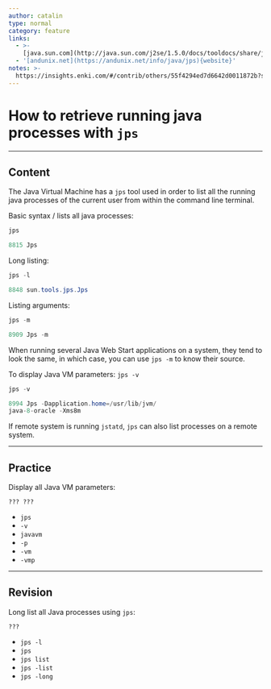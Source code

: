 ```yaml
---
author: catalin
type: normal
category: feature
links:
  - >-
    [java.sun.com](http://java.sun.com/j2se/1.5.0/docs/tooldocs/share/jps.html){website}
  - '[andunix.net](https://andunix.net/info/java/jps){website}'
notes: >-
  https://insights.enki.com/#/contrib/others/55f4294ed7d6642d0011872b?search=khandelwalrinki
---
```


# How to retrieve running java processes with `jps`


---

## Content

The Java Virtual Machine has a `jps` tool used in order to list all the running java processes of the current user from within the command line terminal.

Basic syntax / lists all java processes:

```java
jps

8815 Jps
```

Long listing:

```java
jps -l

8848 sun.tools.jps.Jps
```

Listing arguments:

```java
jps -m

8909 Jps -m

```

When running several Java Web Start applications on a system, they tend to look the same, in which case, you can use `jps -m` to know their source.

To display Java VM parameters: `jps -v`

```java
jps -v

8994 Jps -Dapplication.home=/usr/lib/jvm/
java-8-oracle -Xms8m


```

If remote system is running `jstatd`,  `jps` can also list processes on a remote system.


---

## Practice

Display all Java VM parameters:

    ??? ???

* `jps`
* `-v`
* `javavm`
* `-p`
* `-vm`
* `-vmp`


---

## Revision

Long list all Java processes using `jps`:

    ???

* `jps -l`
* `jps`
* `jps list`
* `jps -list`
* `jps -long`
